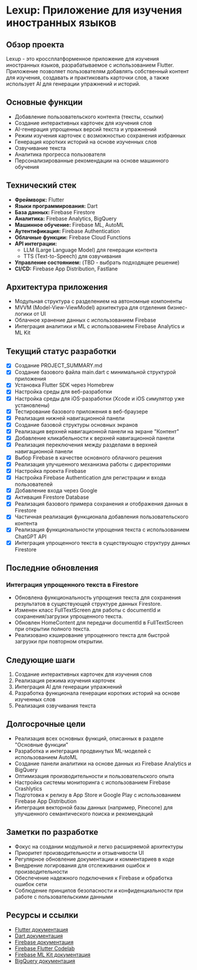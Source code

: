 # Lexup: Приложение для изучения иностранных языков
<!-- IMPORTANT: Always update the entire content of this file -->

## Обзор проекта
Lexup - это кроссплатформенное приложение для изучения иностранных языков, разрабатываемое с использованием Flutter. Приложение позволяет пользователям добавлять собственный контент для изучения, создавать и практиковать карточки слов, а также использует AI для генерации упражнений и историй.

## Основные функции
- Добавление пользовательского контента (тексты, ссылки)
- Создание интерактивных карточек для изучения слов
- AI-генерация упрощенных версий текста и упражнений
- Режим изучения карточек с возможностью сохранения избранных
- Генерация коротких историй на основе изученных слов
- Озвучивание текста
- Аналитика прогресса пользователя
- Персонализированные рекомендации на основе машинного обучения

## Технический стек
- **Фреймворк:** Flutter
- **Языки программирования:** Dart
- **База данных:** Firebase Firestore
- **Аналитика:** Firebase Analytics, BigQuery
- **Машинное обучение:** Firebase ML, AutoML
- **Аутентификация:** Firebase Authentication
- **Облачные функции:** Firebase Cloud Functions
- **API интеграции:** 
  - LLM (Large Language Model) для генерации контента
  - TTS (Text-to-Speech) для озвучивания
- **Управление состоянием:** (TBD - выбрать подходящее решение)
- **CI/CD:** Firebase App Distribution, Fastlane

## Архитектура приложения
- Модульная структура с разделением на автономные компоненты
- MVVM (Model-View-ViewModel) архитектура для отделения бизнес-логики от UI
- Облачное хранение данных с использованием Firebase
- Интеграция аналитики и ML с использованием Firebase Analytics и ML Kit

## Текущий статус разработки
- [x] Создание PROJECT_SUMMARY.md
- [x] Создание базового файла main.dart с минимальной структурой приложения
- [x] Установка Flutter SDK через Homebrew
- [x] Настройка среды для веб-разработки
- [x] Настройка среды для iOS-разработки (Xcode и iOS симулятор уже установлены)
- [x] Тестирование базового приложения в веб-браузере
- [x] Реализация нижней навигационной панели
- [x] Создание базовой структуры основных экранов
- [x] Реализация верхней навигационной панели на экране "Контент"
- [x] Добавление кликабельности к верхней навигационной панели
- [x] Реализация переключения между разделами в верхней навигационной панели
- [x] Выбор Firebase в качестве основного облачного решения
- [x] Реализация улучшенного механизма работы с директориями
- [x] Настройка проекта Firebase
- [x] Настройка Firebase Authentication для регистрации и входа пользователей
- [x] Добавление входа через Google
- [x] Активация Firestore Database
- [x] Реализация базового примера сохранения и отображения данных в Firestore
- [x] Частичная реализация функционала добавления пользовательского контента
- [x] Реализация функциональности упрощения текста с использованием ChatGPT API
- [x] Интеграция упрощенного текста в существующую структуру данных Firestore

## Последние обновления
### Интеграция упрощенного текста в Firestore
- Обновлена функциональность упрощения текста для сохранения результатов в существующей структуре данных Firestore.
- Изменен класс FullTextScreen для работы с documentId и сохранения/загрузки упрощенного текста.
- Обновлен HomeContent для передачи documentId в FullTextScreen при открытии полного текста.
- Реализовано кэширование упрощенного текста для быстрой загрузки при повторном открытии.

## Следующие шаги
1. Создание интерактивных карточек для изучения слов
2. Реализация режима изучения карточек
3. Интеграция AI для генерации упражнений
4. Разработка функционала генерации коротких историй на основе изученных слов
5. Реализация озвучивания текста

## Долгосрочные цели
- Реализация всех основных функций, описанных в разделе "Основные функции"
- Разработка и интеграция продвинутых ML-моделей с использованием AutoML
- Создание панели аналитики на основе данных из Firebase Analytics и BigQuery
- Оптимизация производительности и пользовательского опыта
- Настройка системы мониторинга с использованием Firebase Crashlytics
- Подготовка к релизу в App Store и Google Play с использованием Firebase App Distribution
- Интеграция векторной базы данных (например, Pinecone) для улучшенного семантического поиска и рекомендаций

## Заметки по разработке
- Фокус на создании модульной и легко расширяемой архитектуры
- Приоритет производительности и отзывчивости UI
- Регулярное обновление документации и комментариев в коде
- Внедрение логирования для отслеживания ошибок и производительности
- Обеспечение надежного подключения к Firebase и обработка ошибок сети
- Соблюдение принципов безопасности и конфиденциальности при работе с пользовательскими данными

## Ресурсы и ссылки
- [Flutter документация](https://flutter.dev/docs)
- [Dart документация](https://dart.dev/guides)
- [Firebase документация](https://firebase.google.com/docs)
- [Firebase Flutter Codelab](https://firebase.google.com/codelabs/firebase-get-to-know-flutter)
- [Firebase ML Kit документация](https://firebase.google.com/docs/ml-kit)
- [BigQuery документация](https://cloud.google.com/bigquery/docs)

